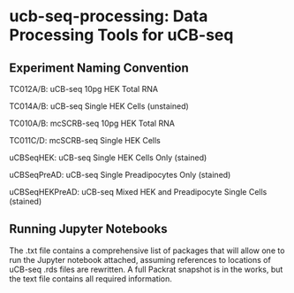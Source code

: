 # ucb-seq-processing: Data Processing Tools for uCB-seq

## Experiment Naming Convention

TC012A/B:       uCB-seq 10pg HEK Total RNA

TC014A/B:       uCB-seq Single HEK Cells (unstained)

TC010A/B:       mcSCRB-seq 10pg HEK Total RNA

TC011C/D:       mcSCRB-seq Single HEK Cells

uCBSeqHEK:      uCB-seq Single HEK Cells Only (stained)

uCBSeqPreAD:    uCB-seq Single Preadipocytes Only (stained)

uCBSeqHEKPreAD: uCB-seq Mixed HEK and Preadipocyte Single Cells (stained)


## Running Jupyter Notebooks
The .txt file contains a comprehensive list of packages that will allow one to run the Jupyter notebook attached, assuming references to locations of uCB-seq .rds files are rewritten. A full Packrat snapshot is in the works, but the text file contains all required information.
